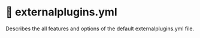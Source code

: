 # 🌟 externalplugins.yml

Describes the all features and options of the default externalplugins.yml file.
